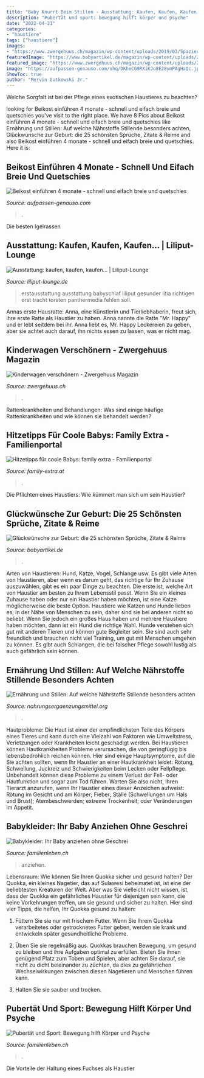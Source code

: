```yaml
---
title: "Baby Knurrt Beim Stillen - Ausstattung: Kaufen, Kaufen, Kaufen…"
description: "Pubertät und sport: bewegung hilft körper und psyche"
date: "2022-04-21"
categories:
- "haustiere"
tags: ["haustiere"]
images:
- "https://www.zwergehuus.ch/magazin/wp-content/uploads/2019/03/Spazieren-mit-dem-Kinderwagen-im-Sonnenschein.jpg"
featuredImage: "https://www.babyartikel.de/magazin/wp-content/uploads/2021/03/top-25-Glueckwunsche-Sprueche-Geburt.jpg"
featured_image: "https://www.zwergehuus.ch/magazin/wp-content/uploads/2019/03/Spazieren-mit-dem-Kinderwagen-im-Sonnenschein.jpg"
image: "https://aufpassen-genauso.com/uhq/DKheCG9RXiKJo8E28ymPAgHaQc.jpg"
ShowToc: true
author: "Mervin Gutkowski Jr."
---
```



Welche Sorgfalt ist bei der Pflege eines exotischen Haustieres zu beachten?

	

		
looking for Beikost einführen 4 monate - schnell und eifach breie und quetschies you've visit to the right place. We have 8 Pics about Beikost einführen 4 monate - schnell und eifach breie und quetschies like Ernährung und Stillen: Auf welche Nährstoffe Stillende besonders achten, Glückwünsche zur Geburt: die 25 schönsten Sprüche, Zitate &amp; Reime and also Beikost einführen 4 monate - schnell und eifach breie und quetschies. Here it is:
		
    
## Beikost Einführen 4 Monate - Schnell Und Eifach Breie Und Quetschies

<img loading=lazy src="https://aufpassen-genauso.com/uhq/DKheCG9RXiKJo8E28ymPAgHaQc.jpg" onerror="this.onerror=null;this.src='https://tse1.mm.bing.net/th?id=OIP.VPNSozoJJfmqbQu_BekMJwAAAA&amp;pid=15.1';" alt="Beikost einführen 4 monate - schnell und eifach breie und quetschies">

_Source: aufpassen-genauso.com_

>. 

	

Die besten Igelrassen

    
## Ausstattung: Kaufen, Kaufen, Kaufen… | Liliput-Lounge

<img loading=lazy src="https://www.liliput-lounge.de/wp-content/uploads/2012/06/unerlaessliche-erstausstattung-fuer-babys.jpg" onerror="this.onerror=null;this.src='https://tse2.mm.bing.net/th?id=OIP.ayKisaicWMQO2rtR9XX5AQHaE6&amp;pid=15.1';" alt="Ausstattung: kaufen, kaufen, kaufen… | Liliput-Lounge">

_Source: liliput-lounge.de_

>erstausstattung ausstattung babyschlaf liliput gesunder litia richtigen erst tracht torsten panthermedia fehlen soll. 

	

Annas erste Hausratte:
Anna, eine Künstlerin und Tierliebhaberin, freut sich, ihre erste Ratte als Haustier zu haben. Anna nannte die Ratte "Mr. Happy" und er lebt seitdem bei ihr. Anna liebt es, Mr. Happy Leckereien zu geben, aber sie achtet auch darauf, ihn nichts essen zu lassen, was er nicht mag.

    
## Kinderwagen Verschönern - Zwergehuus Magazin

<img loading=lazy src="https://www.zwergehuus.ch/magazin/wp-content/uploads/2019/03/Spazieren-mit-dem-Kinderwagen-im-Sonnenschein.jpg" onerror="this.onerror=null;this.src='https://tse2.mm.bing.net/th?id=OIP.7tj5UQ8aN57tGzylBU9f1wHaE8&amp;pid=15.1';" alt="Kinderwagen verschönern - Zwergehuus Magazin">

_Source: zwergehuus.ch_

>. 

	

Rattenkrankheiten und Behandlungen: Was sind einige häufige Rattenkrankheiten und wie können sie behandelt werden?

    
## Hitzetipps Für Coole Babys: Family Extra - Familienportal

<img loading=lazy src="https://www.family-extra.at/fileadmin/_processed_/7/a/csm_02_Heißer_Sommer_coole_Babys_c_MAM_Babyartikel_23d648eaf2.jpg" onerror="this.onerror=null;this.src='https://tse4.mm.bing.net/th?id=OIP.jWt_YCqMIIS3R6AH8gXJnQHaHa&amp;pid=15.1';" alt="Hitzetipps für coole Babys: family extra - Familienportal">

_Source: family-extra.at_

>. 

	

Die Pflichten eines Haustiers: Wie kümmert man sich um sein Haustier?

    
## Glückwünsche Zur Geburt: Die 25 Schönsten Sprüche, Zitate &amp; Reime

<img loading=lazy src="https://www.babyartikel.de/magazin/wp-content/uploads/2021/03/top-25-Glueckwunsche-Sprueche-Geburt.jpg" onerror="this.onerror=null;this.src='https://tse4.mm.bing.net/th?id=OIP.h0V-LFf6U1c7FZpFhP_-YwHaD3&amp;pid=15.1';" alt="Glückwünsche zur Geburt: die 25 schönsten Sprüche, Zitate &amp; Reime">

_Source: babyartikel.de_

>. 

	

Arten von Haustieren: Hund, Katze, Vogel, Schlange usw.
Es gibt viele Arten von Haustieren, aber wenn es darum geht, das richtige für Ihr Zuhause auszuwählen, gibt es ein paar Dinge zu beachten. Die erste ist, welche Art von Haustier am besten zu Ihrem Lebensstil passt. Wenn Sie ein kleines Zuhause haben oder nur ein Haustier haben möchten, ist eine Katze möglicherweise die beste Option. Haustiere wie Katzen und Hunde lieben es, in der Nähe von Menschen zu sein, daher sind sie bei anderen nicht so beliebt. Wenn Sie jedoch ein großes Haus haben und mehrere Haustiere haben möchten, dann ist ein Hund die richtige Wahl. Hunde verstehen sich gut mit anderen Tieren und können gute Begleiter sein. Sie sind auch sehr freundlich und brauchen nicht viel Training, um gut mit Menschen umgehen zu können. Es gibt auch Schlangen, die bei falscher Pflege sowohl lustig als auch gefährlich sein können.

    
## Ernährung Und Stillen: Auf Welche Nährstoffe Stillende Besonders Achten

<img loading=lazy src="https://www.nahrungsergaenzungsmittel.org/wp-content/uploads/2020/07/AdobeStock_265266072_Irina_1200x628px.jpg" onerror="this.onerror=null;this.src='https://tse1.mm.bing.net/th?id=OIP.A3fiWWNdNCo1L0xfoMTW7gHaD4&amp;pid=15.1';" alt="Ernährung und Stillen: Auf welche Nährstoffe Stillende besonders achten">

_Source: nahrungsergaenzungsmittel.org_

>. 

	

Hautprobleme:
Die Haut ist einer der empfindlichsten Teile des Körpers eines Tieres und kann durch eine Vielzahl von Faktoren wie Umweltstress, Verletzungen oder Krankheiten leicht geschädigt werden. Bei Haustieren können Hautkrankheiten Probleme verursachen, die von geringfügig bis lebensbedrohlich reichen können. Hier sind einige Hauptsymptome, auf die Sie achten sollten, wenn Ihr Haustier an einer Hautkrankheit leidet: Rötung, Schwellung, Juckreiz und Schwierigkeiten beim Lecken oder Fellpflege. Unbehandelt können diese Probleme zu einem Verlust der Fell- oder Hautfunktion und sogar zum Tod führen. Warten Sie also nicht, Ihren Tierarzt anzurufen, wenn Ihr Haustier eines dieser Anzeichen aufweist: Rötung im Gesicht und am Körper; Fieber; Ställe (Schwellungen um Hals und Brust); Atembeschwerden; extreme Trockenheit; oder Veränderungen im Appetit.

    
## Babykleider: Ihr Baby Anziehen Ohne Geschrei

<img loading=lazy src="https://www.familienleben.ch/images/Kinderkleidung_1024.jpg" onerror="this.onerror=null;this.src='https://tse3.mm.bing.net/th?id=OIP.-WXLBhkivD54u_tFbJoSCAHaDe&amp;pid=15.1';" alt="Babykleider: Ihr Baby anziehen ohne Geschrei">

_Source: familienleben.ch_

>anziehen. 

	

Lebensraum: Wie können Sie Ihren Quokka sicher und gesund halten?
Der Quokka, ein kleines Nagetier, das auf Sulawesi beheimatet ist, ist eine der beliebtesten Kreaturen der Welt. Aber was Sie vielleicht nicht wissen, ist, dass der Quokka ein gefährliches Haustier für diejenigen sein kann, die keine Vorkehrungen treffen, um sie gesund und sicher zu halten. Hier sind vier Tipps, die helfen, Ihr Quokka gesund zu halten:
1. Füttern Sie sie nur mit frischem Futter. Wenn Sie Ihrem Quokka verarbeitetes oder getrocknetes Futter geben, werden sie krank und entwickeln später gesundheitliche Probleme.

2. Üben Sie sie regelmäßig aus. Quokkas brauchen Bewegung, um gesund zu bleiben und ihre Aufgaben optimal zu erfüllen. Bieten Sie ihnen genügend Platz zum Toben und Spielen, aber achten Sie darauf, sie nicht zu dicht beieinander zu züchten, da dies zu gefährlichen Wechselwirkungen zwischen diesen Nagetieren und Menschen führen kann.

3. Halten Sie sie sauber und trocken.

    
## Pubertät Und Sport: Bewegung Hilft Körper Und Psyche

<img loading=lazy src="https://www.familienleben.ch/images/Artikelbilderneu/Gesundheit/Jugendliche/basketball_jugendliche_600.jpg" onerror="this.onerror=null;this.src='https://tse3.mm.bing.net/th?id=OIP.fDL_zMTbIH5y6FE-fZfhAQHaER&amp;pid=15.1';" alt="Pubertät und Sport: Bewegung hilft Körper und Psyche">

_Source: familienleben.ch_

>. 

	

Die Vorteile der Haltung eines Fuchses als Haustier

